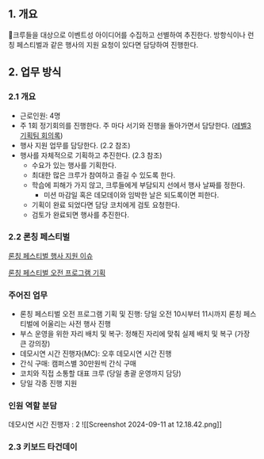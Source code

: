 

## 1. 개요

크루들을 대상으로 이벤트성 아이디어를 수집하고 선별하여 추진한다. 방항식이나 런칭 페스티벌과 같은 행사의 지원 요청이 있다면 담당하여 진행한다.


## 2. 업무 방식

### 2.1 개요

- 근로인원: 4명
- 주 1회 정기회의를 진행한다. 주 마다 서기와 진행을 돌아가면서 담당한다. ([레벨3 기획팀 회의록](https://github.com/woowacourse/working-scholars/wiki/%ED%9A%8C%EC%9D%98%EB%A1%9D#%EC%9E%A0%EC%8B%A4-%EA%B8%B0%ED%9A%8D%ED%8C%80))
- 행사 지원 업무를 담당한다. (2.2 참조)
- 행사를 자체적으로 기획하고 추진한다. (2.3 참조)
	- 수요가 있는 행사를 기획한다.
	- 최대한 많은 크루가 참여하고 즐길 수 있도록 한다.
	- 학습에 피해가 가지 않고, 크루들에게 부담되지 선에서 행사 날짜를 정한다.
		- 미션 마감일 혹은 데모데이와 임박한 날은 되도록이면 피한다.
	- 기획이 완료 되었다면 담당 코치에게 검토 요청한다.
	- 검토가 완료되면 행사를 추진한다.

### 2.2 론칭 페스티벌

[론칭 페스티벌 행사 지원 이슈](https://github.com/woowacourse/working-scholars/issues/87)

[론칭 페스티벌 오전 프로그램 기획](https://github.com/woowacourse/working-scholars/wiki/8.14-(%EC%88%98)-%EC%9E%A0%EC%8B%A4-%EC%BA%A0%ED%8D%BC%EC%8A%A4-%EB%A1%A0%EC%B9%AD-%ED%8E%98%EC%8A%A4%ED%8B%B0%EB%B2%8C-%EA%B8%B0%ED%9A%8D)

### 주어진 업무
- 론칭 페스티벌 오전 프로그램 기획 및 진행: 당일 오전 10시부터 11시까지 론칭 페스티벌에 어울리는 사전 행사 진행
- 부스 운영을 위한 자리 배치 및 복구: 정해진 자리에 맞춰 실제 배치 및 복구 (가장 큰 강의장)
- 데모시연 시간 진행자(MC): 오후 데모시연 시간 진행
- 간식 구매: 캠퍼스별 30만원씩 간식 구매
- 코치와 직접 소통할 대표 크루 (당일 총괄 운영까지 담당)
- 당일 각종 진행 지원
### 인원 역할 분담

데모시연 시간 진행자 : 2
![[Screenshot 2024-09-11 at 12.18.42.png]]








### 2.3 키보드 타건데이

